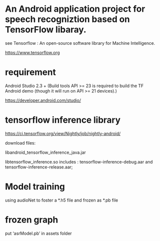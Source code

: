 # An Android application project for speech recogniztion based on TensorFlow  libaray. 

see Tensorflow : An open-source software library for Machine Intelligence. 

https://www.tensorflow.org

# requirement

Android Studio 2.3 + (Build tools API >= 23 is required to build the TF Android
demo (though it will run on API >= 21 devices).)

https://developer.android.com/studio/

# tensorflow inference library

https://ci.tensorflow.org/view/Nightly/job/nightly-android/

download files:

libandroid_tensorflow_inference_java.jar

libtensorflow_inference.so includes : tensorflow-inference-debug.aar and tensorflow-inference-release.aar;

# Model  training
using audioNet to foster a *.h5 file and frozen as *.pb file

# frozen graph
put ‘asrModel.pb’ in assets folder


